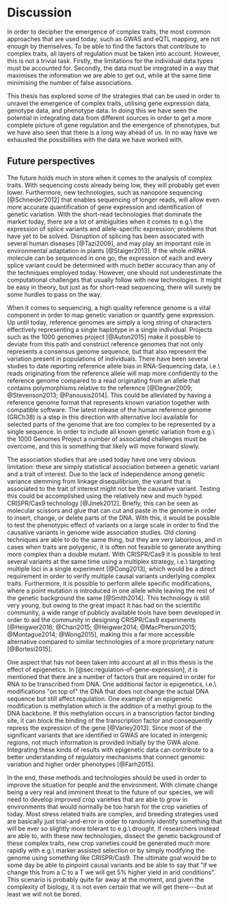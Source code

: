 # Discussion

In order to decipher the emergence of complex traits, the most common approaches that are used today, such as GWAS and eQTL mapping, are not enough by themselves.
To be able to find the factors that contribute to complex traits, all layers of regulation must be taken into account.
However, this is not a trivial task.
Firstly, the limitations for the individual data types must be accounted for.
Secondly, the data must be integrated in a way that maximises the information we are able to get out, while at the same time minimising the number of false associations.

This thesis has explored some of the strategies that can be used in order to unravel the emergence of complex traits, utilising gene expression data, genotype data, and phenotype data.
In doing this we have seen the potential in integrating data from different sources in order to get a more complete picture of gene regulation and the emergence of phenotypes, but we have also seen that there is a long way ahead of us.
In no way have we exhausted the possibilities with the data we have worked with.

## Future perspectives

The future holds much in store when it comes to the analysis of complex traits.
With sequencing costs already being low, they will probably get even lower.
Furthermore, new technologies, such as nanopore sequencing [@Schneider2012] that enables sequencing of longer reads, will allow even more accurate quantification of gene expression and identification of genetic variation.
With the short-read technologies that dominate the market today, there are a lot of ambiguities when it comes to e.g.\ the expression of splice variants
and allele-specific expression; problems that have yet to be solved.
Disruption of splicing has been associated with several human diseases [@Tazi2009], and may play an important role in environmental adaptation in plants [@Staiger2013].
If the whole mRNA molecule can be sequenced in one go, the expression of each and every splice variant could be determined with much better accuracy than any of the techniques employed today.
However, one should not underestimate the computational challenges that usually follow with new technologies.
It might be easy in theory, but just as for short-read sequencing, there will surely be some hurdles to pass on the way.

When it comes to sequencing, a high quality reference genome is a vital component in order to map genetic variation or quantify gene expression.
Up until today, reference genomes are simply a long string of characters effectively representing a single haplotype in a single individual.
Projects such as the 1000 genomes project [@Auton2015] make it possible to deviate from this path and construct reference genomes that not only represents a consensus genome sequence, but that also represent the variation present in populations of individuals.
There have been several studies to date reporting reference allele bias in RNA-Sequencing data, i.e.\ reads originating from the reference allele will map more confidently to the reference genome compared to a read originating from an allele that contains polymorphisms relative to the reference [@Degner2009; @Stevenson2013; @Panousis2014].
This could be alleviated by having a reference genome format that represents known variation together with compatible software.
The latest release of the human reference genome (GRCh38) is a step in this direction with alternative loci available for selected parts of the genome that are too complex to be represented by a single sequence.
In order to include all known genetic variation from e.g.\ the 1000 Genomes Project a number of associated challenges must be overcome, and this is something that likely will move forward slowly.

The association studies that are used today have one very obvious limitation: these are simply statistical association between a genetic variant and a trait of interest.
Due to the lack of independence among genetic variance stemming from linkage disequilibrium, the variant that is associated to the trait of interest might not be the causative variant.
Testing this could be accomplished using the relatively new and much hyped CRISPR/Cas9 technology [@Jinek2012].
Briefly, this can be seen as molecular scissors and glue that can cut and paste in the genome in order to insert, change, or delete parts of the DNA.
With this, it would be possible to test the phenotypic effect of variants on a large scale in order to find the causative variants in genome wide association studies.
Old cloning techniques are able to do the same thing, but they are very laborious, and in cases when traits are polygenic, it is often not feasible to generate anything more complex than a double mutant.
With CRISPR/Cas9 it is possible to test several variants at the same time using a multiplex strategy, i.e.\ targeting multiple loci in a single experiment [@Cong2013], which would be a direct requirement in order to verify multiple causal variants underlying complex traits.
Furthermore, it is possible to perform allele specific modifications, where a point mutation is introduced in one allele while leaving the rest of the genetic background the same [@Smith2014].
This technology is still very young, but owing to the great impact it has had on the scientific community, a wide range of publicly available tools have been developed in order to aid the community in designing CRISPR/Cas9 experiments [@Heigwer2016; @Chari2015; @Heigwer2014; @MacPherson2015; @Montague2014; @Wong2015], making this a far more accessible alternative compared to similar technologies of a more proprietary nature [@Bortesi2015].

One aspect that has not been taken into account at all in this thesis is the effect of epigenetics.
In [@sec:regulation-of-gene-expression], it is mentioned that there are a number of factors that are required in order for RNA to be transcribed from DNA.
One additional factor is epigenetics, i.e.\ modifications "on top of" the DNA that does not change the actual DNA sequence but still affect regulation.
One example of an epigenetic modification is methylation which is the addition of a methyl group to the DNA backbone.
If this methylation occurs in a transcription factor binding site, it can block the binding of the transcription factor and consequently repress the expression of the gene [@Varley2013].
Since most of the significant variants that are identified in GWAS are located in intergenic regions, not much information is provided initially by the GWA alone.
Integrating these kinds of results with epigenetic data can contribute to a better understanding of regulatory mechanisms that connect genomic variation and higher order phenotypes [@Farh2015].

In the end, these methods and technologies should be used in order to improve the situation for people and the environment.
With climate change being a very real and imminent threat to the future of our species, we will need to develop improved crop varieties that are able to grow in environments that would normally be too harsh for the crop varieties of today.
Most stress related traits are complex, and breeding strategies used are basically just trial-and-error in order to randomly identify something that will be ever so slightly more tolerant to e.g.\ drought.
If researchers instead are able to, with these new technologies, dissect the genetic background of these complex traits, new crop varieties could be generated much more rapidly with e.g.\ marker assisted selection or by simply modifying the genome using something like CRISPR/Cas9.
The ultimate goal would be to some day be able to pinpoint causal variants and be able to say that "if we change this from a C to a T we will get 5% higher yield in arid conditions".
This scenario is probably quite far away at the moment, and given the complexity of biology, it is not even certain that we will get there---but at least we will not be bored.
